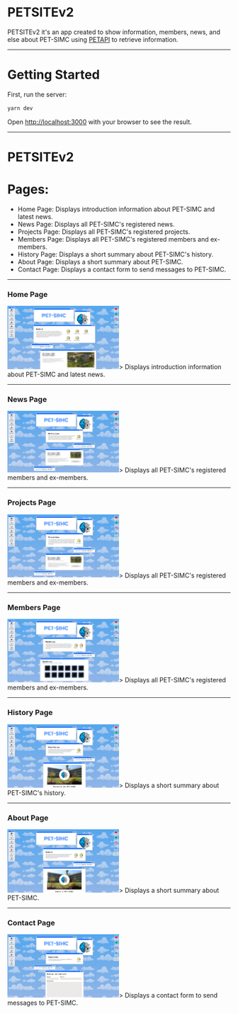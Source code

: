 # PETSITEv2

PETSITEv2 it's an app created to show information, members, news, and else about PET-SIMC using [PETAPI](https://github.com/ImNotPETSIMC/PETApi) to retrieve information. 

-----

# Getting Started

First, run the server:

```bash
yarn dev
```

Open [http://localhost:3000](http://localhost:3000) with your browser to see the result.

-----

# PETSITEv2

<h1>Pages:</h1>

<ul>
    <li>Home Page: Displays introduction information about PET-SIMC and latest news.</li>
    <li>News Page: Displays all PET-SIMC's registered news.</li>
    <li>Projects Page: Displays all PET-SIMC's registered projects.</li>
    <li>Members Page: Displays all PET-SIMC's registered members and ex-members.</li>
    <li>History Page: Displays a short summary about PET-SIMC's history.</li>
    <li>About Page: Displays a short summary about PET-SIMC.</li>
    <li>Contact Page: Displays a contact form to send messages to PET-SIMC.</li>
</ul>

-----

<h3>Home Page</h3>
<img src="public/images/home_page.png" title="Home Page" width=50% height=50%>></img>
Displays introduction information about PET-SIMC and latest news.

-----

<h3>News Page</h3>
<img src="public/images/news_page.png" title="News Page" width=50% height=50%>></img>
Displays all PET-SIMC's registered members and ex-members.

-----

<h3>Projects Page</h3>
<img src="public/images/projects_page.png" title="Projects Page" width=50% height=50%>></img>
Displays all PET-SIMC's registered members and ex-members.

-----

<h3>Members Page</h3>
<img src="public/images/members_page.png" title="Members Page" width=50% height=50%>></img>
Displays all PET-SIMC's registered members and ex-members.

-----

<h3>History Page</h3>
<img src="public/images/history_page.png" title="History Page" width=50% height=50%>></img>
Displays a short summary about PET-SIMC's history.

-----

<h3>About Page</h3>
<img src="public/images/about_page.png" title="About Page" width=50% height=50%>></img>
Displays a short summary about PET-SIMC.

-----

<h3>Contact Page</h3>
<img src="public/images/contact_page.png" title="Contact Page" width=50% height=50%>></img>
Displays a contact form to send messages to PET-SIMC.


